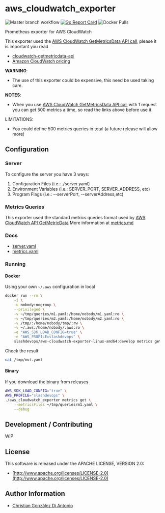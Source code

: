 # aws_cloudwatch_exporter

![Master branch workflow](https://github.com/slashdevops/aws_cloudwatch_exporter/workflows/Master%20branch%20workflow/badge.svg?branch=master)
[![Go Report Card](https://goreportcard.com/badge/github.com/slashdevops/aws_cloudwatch_exporter)](https://goreportcard.com/report/github.com/slashdevops/aws_cloudwatch_exporter)
![Docker Pulls](https://img.shields.io/docker/pulls/slashdevops/aws-cloudwatch-exporter)

Prometheus exporter for AWS CloudWatch

This exporter used the [AWS CloudWatch GetMetricsData API call](https://docs.aws.amazon.com/AmazonCloudWatch/latest/APIReference/API_GetMetricData.html), please it is important you read

* [cloudwatch-getmetricdata-api](https://aws.amazon.com/premiumsupport/knowledge-center/cloudwatch-getmetricdata-api/)
* [Amazon CloudWatch pricing](https://aws.amazon.com/cloudwatch/pricing/?nc1=h_ls)

**WARNING**: 

* The use of this exporter could be expensive, this need be used taking care.

**NOTES**: 

* When you use [AWS CloudWatch GetMetricsData API call](https://docs.aws.amazon.com/AmazonCloudWatch/latest/APIReference/API_GetMetricData.html) with 1 request you can get 500 metrics a time, so
read the links above before use it.

LIMITATIONS:

* You could define 500 metrics queries in total (a future release will allow more)

## Configuration

### Server

To configure the server you have 3 ways:

1. Configuration Files   (i.e.: ./server.yaml)
2. Environment Variables (i.e.: SERVER_PORT, SERVER_ADDRESS, etc)
3. Program Flags         (i.e.: --serverPort, --serverAddress,etc)

### Metrics Queries

This exporter used the standard metrics queries format used by [AWS CloudWatch API GetMetricData](https://docs.aws.amazon.com/AmazonCloudWatch/latest/APIReference/API_GetMetricData.html)
More information at [metrics.md](docs/metrics.md)

### Docs

* [server.yaml](docs/server.md)
* [metrics.yaml](docs/metrics.md)

### Running

#### Docker

Using your own `~/.aws` configuration in local
 
```bash
docker run --rm \
    -i \
    -u nobody:nogroup \
    --privileged \
    -v ~/tmp/queries/m1.yaml:/home/nobody/m1.yaml:ro \
    -v ~/tmp/queries/m2.yaml:/home/nobody/m2.yaml:ro \
    -v /tmp/:/home/nobody/tmp/:rw \
    -v ~/.aws:/home/nobody/.aws:ro \
    -e "AWS_SDK_LOAD_CONFIG=true" \
    -e "AWS_PROFILE=slashdevops" \
    slashdevops/aws-cloudwatch-exporter-linux-amd64:develop metrics get --metricsFiles /home/nobody/m1.yaml --outFile /home/nobody/tmp/out.yaml 
```

Check the result

```bash
cat /tmp/out.yaml 
```

#### Binary

If you download the binary from releases 

```bash
AWS_SDK_LOAD_CONFIG="true" \
AWS_PROFILE="slashdevops" \
./aws_cloudwatch_exporter metrics get \
    --metricsFiles ~/tmp/queries/m1.yaml \
    --debug
```

## Development / Contributing

WIP

## License

This software is released under the APACHE LICENSE, VERSION 2.0:

* [http://www.apache.org/licenses/LICENSE-2.0](http://www.apache.org/licenses/LICENSE-2.0)

## Author Information

* [Christian González Di Antonio](https://github.com/christiangda)